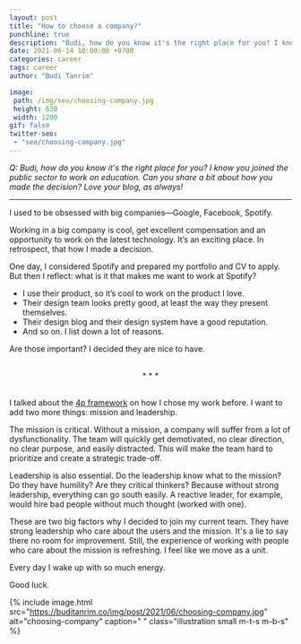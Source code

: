 ```yaml
---
layout: post
title: "How to choose a company?"
punchline: true
description: "Budi, how do you know it's the right place for you? I know you joined the public sector to work on education. Can you share a bit about how you made the decision?"
date: 2021-06-14 10:00:00 +0700
categories: career
tags: career
author: "Budi Tanrim"

image:
 path: /img/seo/choosing-company.jpg
 height: 630
 width: 1200
gif: false
twitter-seo: 
 - "seo/choosing-company.jpg"
---
```


*Q: Budi, how do you know it's the right place for you? I know you joined the public sector to work on education. Can you share a bit about how you made the decision? Love your blog, as always!*

---

I used to be obsessed with big companies—Google, Facebook, Spotify.

Working in a big company is cool, get excellent compensation and an opportunity to work on the latest technology. It’s an exciting place. In retrospect, that how I made a decision. 

One day, I considered Spotify and prepared my portfolio and CV to apply. But then I reflect: what is it that makes me want to work at Spotify?

- I use their product, so it’s cool to work on the product I love.
- Their design team looks pretty good, at least the way they present themselves.
- Their design blog and their design system have a good reputation.
- And so on. I list down a lot of reasons. 

Are those important? I decided they are nice to have.

<br/>
<center>* * *</center>
<br/>

I talked about the [4p framework][1] on how I chose my work before. I want to add two more things: mission and leadership.

The mission is critical. Without a mission, a company will suffer from a lot of dysfunctionality. The team will quickly get demotivated, no clear direction, no clear purpose, and easily distracted. This will make the team hard to prioritize and create a strategic trade-off.

Leadership is also essential. Do the leadership know what to the mission? Do they have humility? Are they critical thinkers? Because without strong leadership, everything can go south easily. A reactive leader, for example, would hire bad people without much thought (worked with one).

These are two big factors why I decided to join my current team. They have strong leadership who care about the users and the mission. It's a lie to say there no room for improvement. Still, the experience of working with people who care about the mission is refreshing. I feel like we move as a unit. 

Every day I wake up with so much energy.

Good luck.


[1]: https://buditanrim.co/2021/4p-purpose-practice-pay-people/

{% include image.html 
src="https://buditanrim.co/img/post/2021/06/choosing-company.jpg" 
alt="choosing-company" 
caption=" "
class="illustration small m-t-s m-b-s" %}